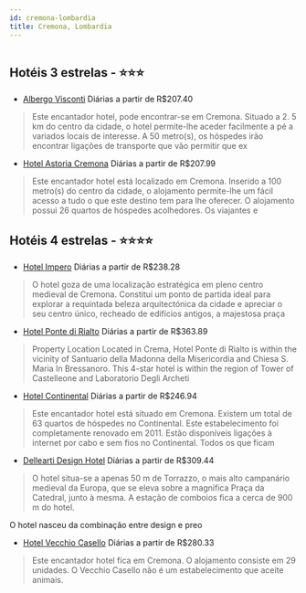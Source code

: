 ```yaml
---
id: cremona-lombardia
title: Cremona, Lombardia
---
```


<center><img src="http://photos.hotelbeds.com/giata/13/134704/134704a_hb_a_001.jpg" alt="" /></center>


## Hotéis 3 estrelas - ⭐️⭐️⭐️

-    [Albergo Visconti](https://www.hurb.com/hoteis/cremona/albergo-visconti-JNP-JP103304?cmp=18055) Diárias a partir de R$207.40
   > Este encantador hotel, pode encontrar-se em Cremona. Situado a 2. 5 km do centro da cidade, o hotel permite-lhe aceder facilmente a pé a variados locais de interesse. A 50 metro(s), os hóspedes irão encontrar ligações de transporte que vão permitir que ex
-    [Hotel Astoria Cremona](https://www.hurb.com/hoteis/cremona/hotel-astoria-cremona-JNP-JP137223?cmp=18055) Diárias a partir de R$207.99
   > Este encantador hotel está localizado em Cremona. Inserido a 100 metro(s) do centro da cidade, o alojamento permite-lhe um fácil acesso a tudo o que este destino tem para lhe oferecer. O alojamento possui 26 quartos de hóspedes acolhedores. Os viajantes e

## Hotéis 4 estrelas - ⭐️⭐️⭐️⭐️

-    [Hotel Impero](https://www.hurb.com/hoteis/cremona/hotel-impero-JNP-JP980932?cmp=18055) Diárias a partir de R$238.28
   > O hotel goza de uma localização estratégica em pleno centro medieval de Cremona. Constitui um ponto de partida ideal para explorar a requintada beleza arquitectónica da cidade e apreciar o seu centro único, recheado de edifícios antigos, a majestosa praça
-    [Hotel Ponte di Rialto](https://www.hurb.com/hoteis/cremona/hotel-ponte-di-rialto-JNP-JP184935?cmp=18055) Diárias a partir de R$363.89
   > Property Location Located in Crema, Hotel Ponte di Rialto is within the vicinity of Santuario della Madonna della Misericordia and Chiesa S. Maria In Bressanoro.  This 4-star hotel is within the region of Tower of Castelleone and Laboratorio Degli Archeti
-    [Hotel Continental](https://www.hurb.com/hoteis/cremona/hotel-continental-JNP-JP989576?cmp=18055) Diárias a partir de R$246.94
   > Este encantador hotel está situado em Cremona. Existem um total de 63 quartos de hóspedes no Continental. Este estabelecimento foi completamente renovado em 2011. Estão disponíveis ligações à internet por cabo e sem fios no Continental. Todos os que ficam
-    [Dellearti Design Hotel](https://www.hurb.com/hoteis/cremona/dellearti-design-hotel-JNP-JP150518?cmp=18055) Diárias a partir de R$309.44
   > O hotel situa-se a apenas 50 m de Torrazzo, o mais alto campanário medieval da Europa, que se eleva sobre a magnífica Praça da Catedral, junto à mesma. A estação de comboios fica a cerca de 900 m do hotel.

O hotel nasceu da combinação entre design e preo
-    [Hotel Vecchio Casello](https://www.hurb.com/hoteis/cremona/hotel-vecchio-casello-JNP-JP779605?cmp=18055) Diárias a partir de R$280.33
   > Este encantador hotel fica em Cremona. O alojamento consiste em 29 unidades. O Vecchio Casello não é um estabelecimento que aceite animais. 
